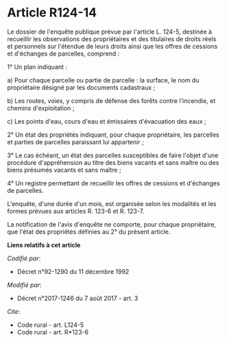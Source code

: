 # Article R124-14

Le dossier de l'enquête publique prévue par l'article L. 124-5, destinée à recueillir les observations des propriétaires et
des titulaires de droits réels et personnels sur l'étendue de leurs droits ainsi que les offres de cessions et d'échanges de
parcelles, comprend :

1° Un plan indiquant :

a) Pour chaque parcelle ou partie de parcelle : la surface, le nom du propriétaire désigné par les documents cadastraux ;

b) Les routes, voies, y compris de défense des forêts contre l'incendie, et chemins d'exploitation ;

c) Les points d'eau, cours d'eau et émissaires d'évacuation des eaux ;

2° Un état des propriétés indiquant, pour chaque propriétaire, les parcelles et parties de parcelles paraissant lui
appartenir ;

3° Le cas échéant, un état des parcelles susceptibles de faire l'objet d'une procédure d'appréhension au titre des biens
vacants et sans maître ou des biens présumés vacants et sans maître ;

4° Un registre permettant de recueillir les offres de cessions et d'échanges de parcelles.

L'enquête, d'une durée d'un mois, est organisée selon les modalités et les formes prévues aux articles R. 123-6 et R. 123-7.

La notification de l'avis d'enquête ne comporte, pour chaque propriétaire, que l'état des propriétés définies au 2° du
présent article.

**Liens relatifs à cet article**

_Codifié par_:

  - Décret n°92-1290 du 11 décembre 1992

_Modifié par_:

  - Décret n°2017-1246 du 7 août 2017 - art. 3

_Cite_:

  - Code rural - art. L124-5
  - Code rural - art. R*123-6
